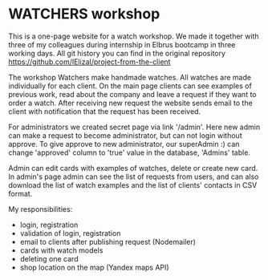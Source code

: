 # WATCHERS workshop
This is a one-page website for a watch workshop. We made it together with three of my colleagues during internship in Elbrus bootcamp in three working days. All git history you can find in the original repository https://github.com/IElizaI/project-from-the-client

The workshop Watchers make handmade watches. All watches are made individually for each client. On the main page clients can see examples of previous work, read about the company and leave a request if they want to order a watch. After receiving new request the website sends email to the client with notification that the request has been received.

For administrators we created secret page via link '/admin'. Here new admin can make a request to become administrator, but can not login without approve. To give approve to new administrator, our superAdmin :) can change 'approved' column to 'true' value in the database, 'Admins' table.

Admin can edit cards with examples of watches, delete or create new card. In admin's page admin can see the list of requests from users, and can also download the list of watch examples and the list of clients' contacts in CSV format.

My responsibilities:
- login, registration
- validation of login, registration
- email to clients after publishing request (Nodemailer)
- cards with watch models 
- deleting one card
- shop location on the map (Yandex maps API)

